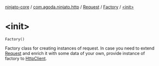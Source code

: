 [ninjato-core](../../../index.md) / [com.agoda.ninjato.http](../../index.md) / [Request](../index.md) / [Factory](index.md) / [&lt;init&gt;](./-init-.md)

# &lt;init&gt;

`Factory()`

Factory class for creating instances of request.
In case you need to extend [Request](../index.md) and enrich it with some data of your own,
provide instance of factory to [HttpClient](../../-http-client/index.md).

